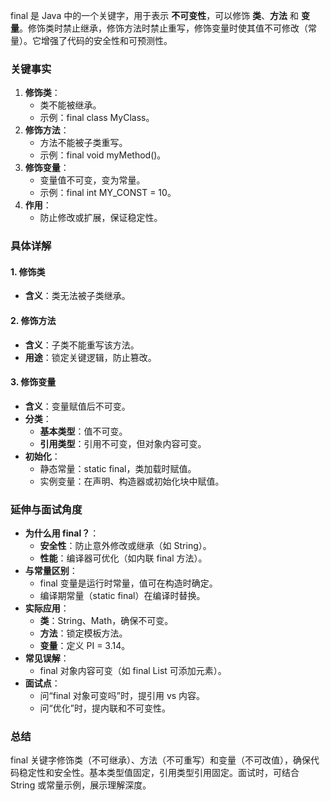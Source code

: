 
final 是 Java 中的一个关键字，用于表示 **不可变性**，可以修饰 **类**、**方法** 和 **变量**。修饰类时禁止继承，修饰方法时禁止重写，修饰变量时使其值不可修改（常量）。它增强了代码的安全性和可预测性。

### 关键事实

1. **修饰类**：
    - 类不能被继承。
    - 示例：final class MyClass。
2. **修饰方法**：
    - 方法不能被子类重写。
    - 示例：final void myMethod()。
3. **修饰变量**：
    - 变量值不可变，变为常量。
    - 示例：final int MY_CONST = 10。
4. **作用**：
    - 防止修改或扩展，保证稳定性。

### 具体详解

#### 1. 修饰类

- **含义**：类无法被子类继承。
#### 2. 修饰方法

- **含义**：子类不能重写该方法。
- **用途**：锁定关键逻辑，防止篡改。

#### 3. 修饰变量

- **含义**：变量赋值后不可变。
- **分类**：
    - **基本类型**：值不可变。
    - **引用类型**：引用不可变，但对象内容可变。
- **初始化**：
    - 静态常量：static final，类加载时赋值。
    - 实例变量：在声明、构造器或初始化块中赋值。

### 延伸与面试角度

- **为什么用 final？**：
    - **安全性**：防止意外修改或继承（如 String）。
    - **性能**：编译器可优化（如内联 final 方法）。
- **与常量区别**：
    - final 变量是运行时常量，值可在构造时确定。
    - 编译期常量（static final）在编译时替换。
- **实际应用**：
    - **类**：String、Math，确保不可变。
    - **方法**：锁定模板方法。
    - **变量**：定义 PI = 3.14。
- **常见误解**：
    - final 对象内容可变（如 final List 可添加元素）。
- **面试点**：
    - 问“final 对象可变吗”时，提引用 vs 内容。
    - 问“优化”时，提内联和不可变性。

### 总结

final 关键字修饰类（不可继承）、方法（不可重写）和变量（不可改值），确保代码稳定性和安全性。基本类型值固定，引用类型引用固定。面试时，可结合 String 或常量示例，展示理解深度。